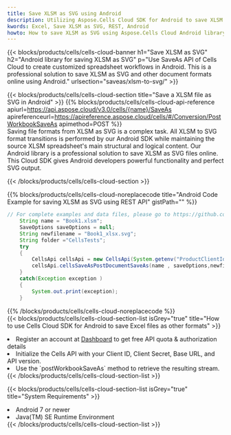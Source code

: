 ```yaml
---
title: Save XLSM as SVG using Android 
description: Utilizing Aspose.Cells Cloud SDK for Android to save XLSM format file as SVG format file. 
kwords: Excel, Save XLSM as SVG, REST, Android
howto: How to save XLSM as SVG using Aspose.Cells Cloud Android library.
---
```



{{< blocks/products/cells/cells-cloud-banner h1="Save XLSM as SVG" h2="Android library for saving XLSM as SVG" p="Use SaveAs API of Cells Cloud to create customized spreadsheet workflows in Android. This is a professional solution to save XLSM as SVG and other document formats online using Android." urlsection="saveas/xlsm-to-svg/" >}}

{{< blocks/products/cells/cells-cloud-section  title="Save a XLSM file as SVG in Android" >}}
{{% blocks/products/cells/cells-cloud-api-reference  apiurl=https://api.aspose.cloud/v3.0/cells/{name}/SaveAs  apireferenceurl=https://apireference.aspose.cloud/cells/#/Conversion/PostWorkbookSaveAs  apimethod=POST %}}
<br/>
Saving file formats from XLSM as SVG is a complex task. All XLSM to SVG format transitions is performed by our Android SDK while maintaining the source XLSM spreadsheet's main structural and logical content. Our Android library is a professional solution to save XLSM as SVG files online. This Cloud SDK gives Android developers powerful functionality and perfect SVG output.

{{< /blocks/products/cells/cells-cloud-section >}}

{{% blocks/products/cells/cells-cloud-noreplacecode title="Android Code Example for saving XLSM as SVG using REST API" gistPath="" %}}
  
```java
// For complete examples and data files, please go to https://github.com/aspose-cells-cloud/aspose-cells-cloud-android/
    String name = "Book1.xlsm";
    SaveOptions saveOptions = null;
    String newfilename = "Book1_xlsx.svg";
    String folder ="CellsTests";
    try
    {
        CellsApi cellsApi = new CellsApi(System.getenv("ProductClientId"), System.getenv("ProductClientSecret"));
        cellsApi.cellsSaveAsPostDocumentSaveAs(name , saveOptions,newfilename,false,false,folder,null,null,null,true);                       
    }
    catch(Exception exception )
    {
        System.out.print(exception);
    }
```
  
{{% /blocks/products/cells/cells-cloud-noreplacecode  %}}
<br/>
{{< blocks/products/cells/cells-cloud-section-list isGrey="true"  title="How to use Cells Cloud SDK for Android to save Excel files as other formats" >}}
<li>Register an account at <a href="https://dashboard.aspose.cloud/">Dashboard</a> to get free API quota & authorization details</li>
<li>Initialize the Cells API with your Client ID, Client Secret, Base URL, and API version.</li>
<li>Use the `postWorkbookSaveAs` method to retrieve the resulting stream.</li>
{{< /blocks/products/cells/cells-cloud-section-list >}}

{{< blocks/products/cells/cells-cloud-section-list isGrey="true"  title="System Requirements" >}}
<li>Android 7 or newer</li>
<li>Java(TM) SE Runtime Environment</li>
{{< /blocks/products/cells/cells-cloud-section-list >}}
